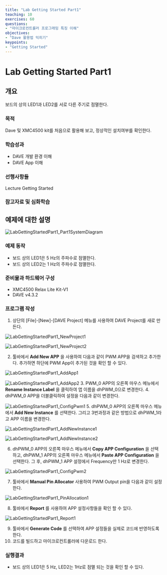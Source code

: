 ```yaml
---
title: "Lab Getting Started Part1"  
teaching: 10
exercises: 60
questions:
- "마이크로컨트롤러 프로그래밍 특징 이해"
objectives:
- "Dave 활용법 익히기"
keypoints:
- "Getting Started"
---
```


# Lab Getting Started Part1

## 개요
보드의 상의 LED1과 LED2를 서로 다른 주기로 점멸한다.

### 목적
Dave 및 XMC4500 kit를 처음으로 활용해 보고, 정상적인 설치여부를 확인한다.

### 학습성과
* DAVE 개발 환경 이해
* DAVE App 이해

### 선행사항들
Lecture Getting Started
### 참고자료 및 심화학습


## 예제에 대한 설명
![LabGettingStartedPart1_Part1SystemDiagram](../fig/LabGettingStartedPart1_Part1SystemDiagram.png)

### 예제 동작
* 보드 상의 LED1은 5 Hz의 주파수로 점멸한다.
* 보드 상의 LED2는 1 Hz의 주파수로 점멸한다.

### 준비물과 하드웨어 구성
* XMC4500 Relax Lite Kit-V1
* DAVE v4.3.2

### 프로그램 작성
1. 상단의 [File]-[New]-[DAVE Project] 메뉴를 사용하여 DAVE Project를 새로 만든다.

  ![LabGettingStartedPart1_NewProject1](../fig/LabGettingStartedPart1_NewProject1.png)

  ![LabGettingStartedPart1_NewProject2](../fig/LabGettingStartedPart1_NewProject2.png)

2. 툴바에서 **Add New APP** 을 사용하여 다음과 같이 PWM APP을 검색하고 추가한다. 추가하면 하단에 PWM App이 추가된 것을 확인 할 수 있다.

  ![LabGettingStartedPart1_AddApp1](../fig/LabGettingStartedPart1_AddApp1.png)

  ![LabGettingStartedPart1_AddApp2](../fig/LabGettingStartedPart1_AddApp2.png)
3. PWM_0 APP의 오른쪽 마우스 메뉴에서 **Rename Instance Label** 을 클릭하여 앱 이름을 dhPWM_0으로 변경한다.
4. dhPWM_0 APP을 더블클릭하여 설정을 다음과 같이 변경한다.

![LabGettingStartedPart1_ConfigPwm1](../fig/LabGettingStartedPart1_ConfigPwm1.png)
5. dhPWM_0 APP의 오른쪽 마우스 메뉴에서 **Add New Instance** 를 선택한다. 그리고 3번과정과 같은 방법으로 dhPWM_1라고 APP 이름을 변경한다.

  ![LabGettingStartedPart1_AddNewInstance1](../fig/LabGettingStartedPart1_AddNewInstance1.png)

  ![LabGettingStartedPart1_AddNewInstance2](../fig/LabGettingStartedPart1_AddNewInstance2.png)

6. dhPWM_0 APP의 오른쪽 마우스 메뉴에서 **Copy APP Configuration** 을 선택하고, dhPWM_1 APP의 오른쪽 마우스 메뉴에서 **Paste APP Configuration** 을 선택한다. 그 후, dhPWM_1 APP 설정에서 Frequency만 1 Hz로 변경한다.  

  ![LabGettingStartedPart1_ConfigPwm2](../fig/LabGettingStartedPart1_ConfigPwm2.png)

7. 툴바에서 **Manual Pin Allocator** 사용하여 PWM Output pin을 다음과 같이 설정한다.

  ![LabGettingStartedPart1_PinAllocation1](../fig/LabGettingStartedPart1_PinAllocation1.png)

8. 툴바에서 **Report** 를 사용하여 APP 설정사항들을 확인 할 수 있다.

 ![LabGettingStartedPart1_Report1](../fig/LabGettingStartedPart1_Report1.png)

9. 툴바에서 **Generate Code** 를 선택하여 APP 설정들을 실제로 코드에 반영하도록 한다.
10. 코드를 빌드하고 마이크로컨트롤러에 다운로드 한다.

### 실행결과
* 보드 상의 LED1은 5 Hz, LED2는 1Hz로 점멸 되는 것을 확인 할 수 있다.
